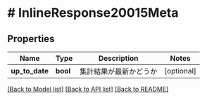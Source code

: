 # # InlineResponse20015Meta

## Properties

Name | Type | Description | Notes
------------ | ------------- | ------------- | -------------
**up_to_date** | **bool** | 集計結果が最新かどうか | [optional]

[[Back to Model list]](../../README.md#models) [[Back to API list]](../../README.md#endpoints) [[Back to README]](../../README.md)
